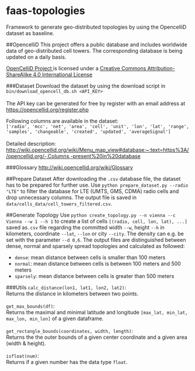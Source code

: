 # faas-topologies
Framework to generate geo-distributed topologies by using the OpencelliD dataset as baseline.

##OpencelliD
This project offers a public database and includes worldwide data of geo-distributed cell towers. The corresponding database is being updated on a daily basis.
<div class="license">
    <span xmlns:dct="http://purl.org/dc/terms/" property="dct:title"><a xmlns:cc="https://creativecommons.org/ns#" href="https://opencellid.org" property="cc:attributionName" rel="cc:attributionURL">OpenCelliD Project</a></span><a xmlns:cc="https://creativecommons.org/ns#" href="https://opencellid.org" property="cc:attributionName" rel="cc:attributionURL">
    </a> is licensed under a 
    <a rel="license" href="https://creativecommons.org/licenses/by-sa/4.0/" target="_blank">
        Creative Commons Attribution-ShareAlike 4.0 International License
    </a>
</div>

###Dataset
Download the dataset by using the download script in `bin/download_opencell_db.sh <API_KEY>`<br><br>
The API key can be generated for free by register with an email address at https://opencellid.org/register.php

Following columns are available in the dataset:<br>
`['radio', 'mcc', 'net', 'area', 'cell', 'unit', 'lon', 'lat', 'range', 'samples', 'changeable', 'created', 'updated', 'averageSignal']`<br><br>
Detailed description:<br>
http://wiki.opencellid.org/wiki/Menu_map_view#database:~:text=https%3A//opencellid.org/-,Columns,-present%20in%20database

###Glossary
http://wiki.opencellid.org/wiki/Glossary

##Prepare Dataset
After downloading the `.csv` database file, the dataset has to be prepared for further use.
Use `python prepare_dataset.py --radio "LTE"` to filter the database for LTE (UMTS, GMS, CDMA) radio cells and drop unnecessary columns. The output file is saved in `data/cells_data/cell_towers_filtered.csv`.

##Generate Topology
Use `python create_topology.py --n vienna --c Vienna --w 1 --h 1` to create a list of cells `[(radio, cell, lon, lat), ...]` saved as`.csv` file regarding the committed width `--w`, height `--h` in kilometers, coordinate `--lat`, `--lon` or city `--city`. The density can e.g. be set with the parameter `--d 0,6`.
The output files are distinguished between dense, normal and sparsely spread topologies and calculated as followed:
* `dense`: mean distance between cells is smaller than 100 meters
* `normal`: mean distance between cells is between 100 meters and 500 meters
* `sparsely`: mean distance between cells is greater than 500 meters

###Utils
`calc_distance(lon1, lat1, lon2, lat2)`:<br> Returns the distance in kilometers between two points.
<br><br>
`get_max_bounds(df)`:<br> Returns the maximal and minimal latitude and longitude `[max_lat, min_lat, max_lon, min_lon]` of a given dataframe.
<br><br>
`get_rectangle_bounds(coordinates, width, length)`:<br> Returns the the outer bounds of a given center coordinate and a given area (width & height).
<br><br>
`isfloat(num)`:<br> Returns if a given number has the data type `float`.

